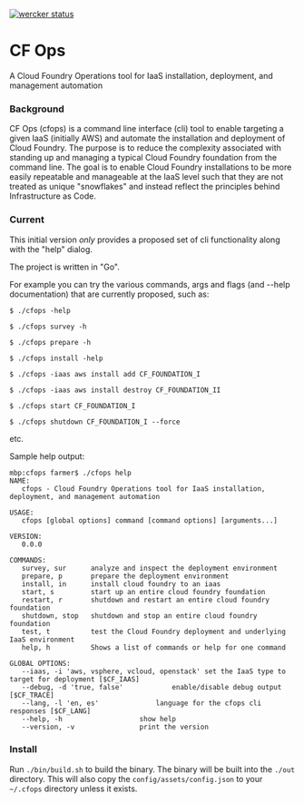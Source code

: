 [![wercker status](https://app.wercker.com/status/d0a50d426b77a9f73da0fe4f383ad624/m/master "wercker status")](https://app.wercker.com/project/bykey/d0a50d426b77a9f73da0fe4f383ad624)

CF Ops
======

A Cloud Foundry Operations tool for IaaS installation, deployment, and management automation


### Background

CF Ops (cfops) is a command line interface (cli) tool to enable targeting a given IaaS (initially AWS) and automate the installation and deployment of Cloud Foundry.  The purpose is to reduce the complexity associated with standing up and managing a typical Cloud Foundry foundation from the command line.  The goal is to enable Cloud Foundry installations to be more easily repeatable and manageable at the IaaS level such that they are not treated as unique "snowflakes" and instead reflect the principles behind Infrastructure as Code.


### Current

This initial version *only* provides a proposed set of cli functionality along with the "help" dialog.

The project is written in "Go".

For example you can try the various commands, args and flags (and --help documentation) that are currently proposed, such as:

    $ ./cfops -help

    $ ./cfops survey -h

    $ ./cfops prepare -h

    $ ./cfops install -help

    $ ./cfops -iaas aws install add CF_FOUNDATION_I

    $ ./cfops -iaas aws install destroy CF_FOUNDATION_II

    $ ./cfops start CF_FOUNDATION_I

    $ ./cfops shutdown CF_FOUNDATION_I --force


etc.


Sample help output:

    mbp:cfops farmer$ ./cfops help
    NAME:
       cfops - Cloud Foundry Operations tool for IaaS installation, deployment, and management automation

    USAGE:
       cfops [global options] command [command options] [arguments...]

    VERSION:
       0.0.0

    COMMANDS:
       survey, sur		analyze and inspect the deployment environment
       prepare, p		prepare the deployment environment
       install, in		install cloud foundry to an iaas
       start, s		    start up an entire cloud foundry foundation
       restart, r		shutdown and restart an entire cloud foundry foundation
       shutdown, stop	shutdown and stop an entire cloud foundry foundation
       test, t		    test the Cloud Foundry deployment and underlying IaaS environment
       help, h		    Shows a list of commands or help for one command

    GLOBAL OPTIONS:
       --iaas, -i 'aws, vsphere, vcloud, openstack'	set the IaaS type to target for deployment [$CF_IAAS]
       --debug, -d 'true, false'			enable/disable debug output [$CF_TRACE]
       --lang, -l 'en, es'				language for the cfops cli responses [$CF_LANG]
       --help, -h					show help
       --version, -v				print the version

### Install

Run `./bin/build.sh` to build the binary. The binary will be built into the `./out` directory.
This will also copy the `config/assets/config.json` to your `~/.cfops` directory unless it exists.

